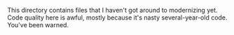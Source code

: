 This directory contains files that I haven't got around to modernizing yet. Code quality here is awful, mostly because it's nasty several-year-old code. You've been warned.
